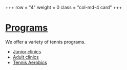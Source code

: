 +++
row = "4"
weight = 0
class = "col-md-4 card"
+++

# [Programs](/pages/programs/)

We offer a variety of tennis programs.

- [Junior clinics](/pages/junior-clinics/)
- [Adult clinics](/pages/adult-clinics/)
- [Tennis Aerobics](/pages/tennis-aerobics/)
